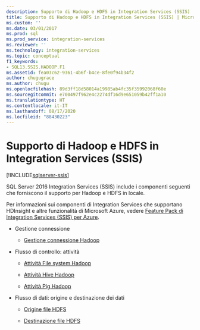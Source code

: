 ```yaml
---
description: Supporto di Hadoop e HDFS in Integration Services (SSIS)
title: Supporto di Hadoop e HDFS in Integration Services (SSIS) | Microsoft Docs
ms.custom: ''
ms.date: 03/01/2017
ms.prod: sql
ms.prod_service: integration-services
ms.reviewer: ''
ms.technology: integration-services
ms.topic: conceptual
f1_keywords:
- SQL13.SSIS.HADOOP.F1
ms.assetid: fea03c62-9361-4b6f-b4ce-8fe0f94b34f2
author: chugugrace
ms.author: chugu
ms.openlocfilehash: 89d3ff18d58014a19985ab4fc35f35992068f60e
ms.sourcegitcommit: e700497f962e4c2274df16d9e651059b42ff1a10
ms.translationtype: HT
ms.contentlocale: it-IT
ms.lasthandoff: 08/17/2020
ms.locfileid: "88430223"
---
```

# <a name="hadoop-and-hdfs-support-in-integration-services-ssis"></a>Supporto di Hadoop e HDFS in Integration Services (SSIS)

[!INCLUDE[sqlserver-ssis](../includes/applies-to-version/sqlserver-ssis.md)]


  SQL Server 2016 Integration Services (SSIS) include i componenti seguenti che forniscono il supporto per Hadoop e HDFS in locale.  
  
 Per informazioni sui componenti di Integration Services che supportano HDInsight e altre funzionalità di Microsoft Azure, vedere [Feature Pack di Integration Services &#40;SSIS&#41; per Azure](../integration-services/azure-feature-pack-for-integration-services-ssis.md).  
  
-   Gestione connessione  
  
    -   [Gestione connessione Hadoop](../integration-services/connection-manager/hadoop-connection-manager.md)  
  
-   Flusso di controllo: attività  
  
    -   [Attività File system Hadoop](../integration-services/control-flow/hadoop-file-system-task.md)  
  
    -   [Attività Hive Hadoop](../integration-services/control-flow/hadoop-hive-task.md)  
  
    -   [Attività Pig Hadoop](../integration-services/control-flow/hadoop-pig-task.md)  
  
-   Flusso di dati: origine e destinazione dei dati  
  
    -   [Origine file HDFS](../integration-services/data-flow/hdfs-file-source.md)  
  
    -   [Destinazione file HDFS](../integration-services/data-flow/hdfs-file-destination.md)  
  
  
